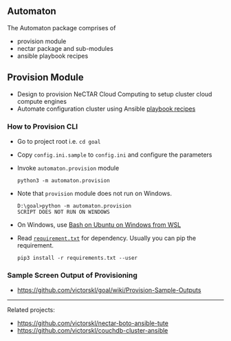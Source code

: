 ## Automaton

The Automaton package comprises of

* provision module
* nectar package and sub-modules
* ansible playbook recipes

## Provision Module

* Design to provision NeCTAR Cloud Computing to setup cluster cloud compute engines
* Automate configuration cluster using Ansible [playbook recipes](playbooks)

### How to Provision CLI

* Go to project root i.e. `cd goal`

* Copy `config.ini.sample` to `config.ini` and configure the parameters

* Invoke `automaton.provision` module
    ```
    python3 -m automaton.provision
    ```

* Note that `provision` module does not run on Windows.
    ```
    D:\goal>python -m automaton.provision
    SCRIPT DOES NOT RUN ON WINDOWS
    ```

* On Windows, use [Bash on Ubuntu on Windows from WSL](https://github.com/victorskl/nectar-boto-ansible-tute#notes-for-ansible-on-windows)

* Read [`requirement.txt`](../requirements.txt) for dependency. Usually you can pip the requirement.
    ```
    pip3 install -r requirements.txt --user
    ```

### Sample Screen Output of Provisioning

* https://github.com/victorskl/goal/wiki/Provision-Sample-Outputs

---

Related projects:

* https://github.com/victorskl/nectar-boto-ansible-tute
* https://github.com/victorskl/couchdb-cluster-ansible

